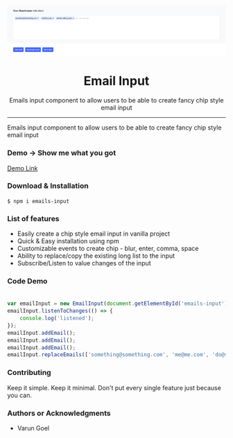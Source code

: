 <p align="center"><img src="https://raw.githubusercontent.com/varung-optimus/emails-input/develop/demo.png" /></p>

<h1 align="center"> Email Input </h1>

<p align="center"> Emails input component to allow users to be able to create fancy chip style email input </p>

<hr/>

<p> Emails input component to allow users to be able to create fancy chip style email input </p>

<h3> Demo -> Show me what you got </h3>

<a href="https://varung-optimus.github.io/"> Demo Link </a>

<h3> Download & Installation </h3>

```shell
$ npm i emails-input
```

<h3> List of features </h3>

<ul>
  <li>Easily create a chip style email input in vanilla project</li>
  <li>Quick & Easy installation using npm</li>
  <li>Customizable events to create chip - blur, enter, comma, space</li>
  <li>Ability to replace/copy the existing long list to the input</li>
  <li>Subscribe/Listen to value changes of the input</li>
</ul>

<h3> Code Demo </h3>

```javascript

var emailInput = new EmailInput(document.getElementById('emails-input'), { textElementClasses: 'form-control', domain: '@miro.com' });
emailInput.listenToChanges(() => {
    console.log('listened');
});
emailInput.addEmail();
emailInput.addEmail();
emailInput.addEmail();
emailInput.replaceEmails(['something@something.com', 'me@me.com', 'do@something.com']);

```

<h3>Contributing</h3>
Keep it simple. Keep it minimal. Don't put every single feature just because you can.

<h3>Authors or Acknowledgments</h3>
<ul>
  <li>Varun Goel</li>
</ul>
